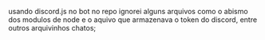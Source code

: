 usando discord.js no bot no repo ignorei alguns arquivos como o abismo dos modulos de node e o aquivo que armazenava o token do discord, entre outros arquivinhos chatos;
